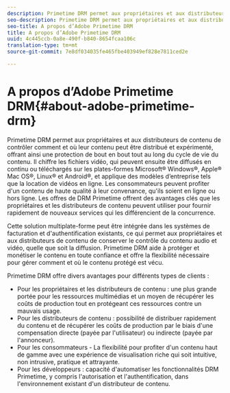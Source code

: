 ```yaml
---
description: Primetime DRM permet aux propriétaires et aux distributeurs de contenu de contrôler comment et où leur contenu peut être distribué et expérimenté, offrant ainsi une protection de bout en bout tout au long du cycle de vie du contenu. Il chiffre les fichiers vidéo, qui peuvent ensuite être diffusés en continu ou téléchargés sur les plates-formes Microsoft® Windows®, Apple® Mac OS®, Linux® et Android®, et applique des modèles d’entreprise tels que la location de vidéos en ligne. Les consommateurs peuvent profiter d'un contenu de haute qualité à leur convenance, qu'ils soient en ligne ou hors ligne. Les offres de DRM Primetime offrent des avantages clés que les propriétaires et les distributeurs de contenu peuvent utiliser pour fournir rapidement de nouveaux services qui les différencient de la concurrence.
seo-description: Primetime DRM permet aux propriétaires et aux distributeurs de contenu de contrôler comment et où leur contenu peut être distribué et expérimenté, offrant ainsi une protection de bout en bout tout au long du cycle de vie du contenu. Il chiffre les fichiers vidéo, qui peuvent ensuite être diffusés en continu ou téléchargés sur les plates-formes Microsoft® Windows®, Apple® Mac OS®, Linux® et Android®, et applique des modèles d’entreprise tels que la location de vidéos en ligne. Les consommateurs peuvent profiter d'un contenu de haute qualité à leur convenance, qu'ils soient en ligne ou hors ligne. Les offres de DRM Primetime offrent des avantages clés que les propriétaires et les distributeurs de contenu peuvent utiliser pour fournir rapidement de nouveaux services qui les différencient de la concurrence.
seo-title: A propos d’Adobe Primetime DRM
title: A propos d’Adobe Primetime DRM
uuid: 4c445ccb-0a8e-490f-b840-8654fcaa106c
translation-type: tm+mt
source-git-commit: 7e8df034035fe465fbe403949ef828e7811ced2e

---
```



# A propos d’Adobe Primetime DRM{#about-adobe-primetime-drm}

Primetime DRM permet aux propriétaires et aux distributeurs de contenu de contrôler comment et où leur contenu peut être distribué et expérimenté, offrant ainsi une protection de bout en bout tout au long du cycle de vie du contenu. Il chiffre les fichiers vidéo, qui peuvent ensuite être diffusés en continu ou téléchargés sur les plates-formes Microsoft® Windows®, Apple® Mac OS®, Linux® et Android®, et applique des modèles d’entreprise tels que la location de vidéos en ligne. Les consommateurs peuvent profiter d&#39;un contenu de haute qualité à leur convenance, qu&#39;ils soient en ligne ou hors ligne. Les offres de DRM Primetime offrent des avantages clés que les propriétaires et les distributeurs de contenu peuvent utiliser pour fournir rapidement de nouveaux services qui les différencient de la concurrence.

Cette solution multiplate-forme peut être intégrée dans les systèmes de facturation et d&#39;authentification existants, ce qui permet aux propriétaires et aux distributeurs de contenu de conserver le contrôle du contenu audio et vidéo, quelle que soit la diffusion. Primetime DRM aide à protéger et monétiser le contenu en toute confiance et offre la flexibilité nécessaire pour gérer comment et où le contenu protégé est vécu.

Primetime DRM offre divers avantages pour différents types de clients :

* Pour les propriétaires et les distributeurs de contenu : une plus grande portée pour les ressources multimédias et un moyen de récupérer les coûts de production tout en protégeant ces ressources contre un mauvais usage.
* Pour les distributeurs de contenu : possibilité de distribuer rapidement du contenu et de récupérer les coûts de production par le biais d&#39;une compensation directe (payée par l&#39;utilisateur) ou indirecte (payée par l&#39;annonceur).
* Pour les consommateurs - La flexibilité pour profiter d&#39;un contenu haut de gamme avec une expérience de visualisation riche qui soit intuitive, non intrusive, pratique et attrayante.
* Pour les développeurs : capacité d&#39;automatiser les fonctionnalités DRM Primetime, y compris l&#39;autorisation et l&#39;authentification, dans l&#39;environnement existant d&#39;un distributeur de contenu.

